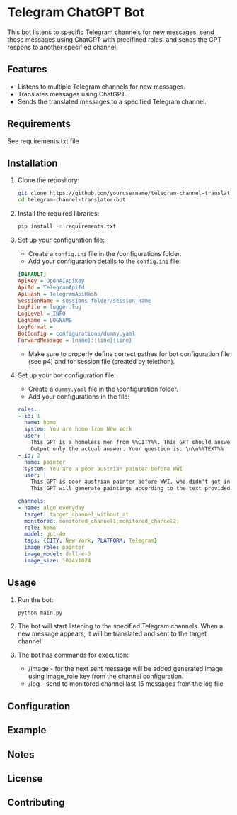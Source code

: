 # Telegram ChatGPT Bot

This bot listens to specific Telegram channels for new messages, send those messages using ChatGPT with predifined roles, and sends the GPT respons to another specified channel.

## Features

- Listens to multiple Telegram channels for new messages.
- Translates messages using ChatGPT.
- Sends the translated messages to a specified Telegram channel.

## Requirements

See requirements.txt file

## Installation

1. Clone the repository:
    ```bash
    git clone https://github.com/yourusername/telegram-channel-translator-bot.git
    cd telegram-channel-translator-bot
    ```

2. Install the required libraries:
    ```bash
    pip install -r requirements.txt
    ```

3. Set up your configuration file:
    - Create a `config.ini` file in the /configurations folder.
    - Add your configuration details to the `config.ini` file:
    ```ini
    [DEFAULT]
    ApiKey = OpenAIApiKey
    ApiId = TelegramApiId
    ApiHash = TelegramApiHash
    SessionName = sessions_folder/session_name
    LogFile = logger.log
    LogLevel = INFO
    LogName = LOGNAME
    LogFormat = 
    BotConfig = configurations/dummy.yaml
    ForwardMessage = {name}:{line}{line}
    ```
    - Make sure to properly define correct pathes for bot configuration file (see p4) and for session file (created by telethon).

4. Set up your bot configuration file:
   - Create a `dummy.yaml` file in the \configuration folder.
   - Add your configurations in the file:
   ```yaml
   roles:
   - id: 1
     name: homo
     system: You are homo from New York
     user: |
       This GPT is a homeless men from %%CITY%%. This GPT should answer for every question like homeless man does.
       Output only the actual answer. Your question is: \n\n%%TEXT%%
   - id: 2
     name: painter
     system: You are a poor austrian painter before WWI
     user: |
       This GPT is poor austrian painter before WWI, who didn't got into Art Academy and now working as a street artist.
       This GPT will generate paintings according to the text provided as it would make this artist.

   channels:
   - name: algo_everyday
     target: target_channel_without_at
     monitored: monitored_channel1;monitored_channel2;
     role: homo
     model: gpt-4o
     tags: {CITY: New York, PLATFORM: Telegram}
     image_role: painter
     image_model: dall-e-3
     image_size: 1024x1024
   ```

## Usage

1. Run the bot:
    ```bash
    python main.py
    ```

2. The bot will start listening to the specified Telegram channels. When a new message appears, it will be translated and sent to the target channel.
3. The bot has commands for execution:
   * /image - for the next sent message will be added generated image using image_role key from the channel configuration.
   * /log - send to monitored channel last 15 messages from the log file
   

## Configuration

## Example

## Notes

## License

## Contributing
